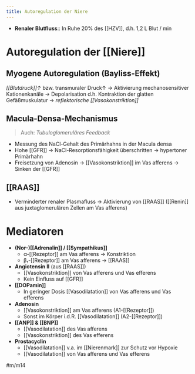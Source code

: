 ```yaml
---
title: Autoregulation der Niere
---
```

- **Renaler Blutfluss**:: In Ruhe 20% des [[HZV]], d.h. 1,2 L Blut / min

# Autoregulation der [[Niere]]
## Myogene Autoregulation (Bayliss-Effekt)
*[[Blutdruck]]↑* bzw. transmuraler Druck↑ → Aktivierung mechanosensitiver Kationenkanäle → Depolarisation d.h. Kontraktion der glatten Gefäßmuskulatur → *reflektorische [[Vasokonstriktion]]*

## Macula-Densa-Mechanismus
> Auch: *Tubuloglomeruläres Feedback*
- Messung des NaCl-Gehalt des Primärhahns in der Macula densa
- Hohe [[GFR]] → NaCl-Resorptionsfähigkeit überschritten → hypertoner Primärhahn
- Freisetzung von Adenosin → [[Vasokonstriktion]] im Vas afferens → Sinken der [[GFR]]

## [[RAAS]]
- Verminderter renaler Plasmafluss → Aktivierung von [[RAAS]] ([[Renin]] aus juxtaglomerulären Zellen am Vas afferens)

# Mediatoren
- **(Nor-)[[Adrenalin]] / [[Sympathikus]]**
	- α-[[Rezeptor]] am Vas afferens → Konstriktion
	- β₁-[[Rezeptor]] am Vas afferens → [[RAAS]]
- **Angiotensin II** (aus [[RAAS]])
	- [[Vasokonstriktion]] von Vas afferens und Vas efferens
	- Kein Einfluss auf [[GFR]]
- **[[DOPamin]]**
	- In geringer Dosis [[Vasodilatation]] von Vas afferens und Vas efferens
- **Adenosin**
	- [[Vasokonstriktion]] am Vas afferens (A1-[[Rezeptor]])
	- Sonst im Körper i.d.R. [[Vasodilatation]] (A2-[[Rezeptor]])
- **[[ANP]] & [[BNP]]**
	- [[Vasodilatation]] des Vas afferens
	- [[Vasokonstriktion]] des Vas efferens
- **Prostacyclin**
	- [[Vasodilatation]] v.a. im [[Nierenmark]] zur Schutz vor Hypoxie
	- [[Vasodilatation]] von Vas afferens und Vas efferens

#m/m14 